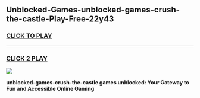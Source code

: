 
## Unblocked-Games-unblocked-games-crush-the-castle-Play-Free-22y43
<h3>
<a href="https://premium76.site?title=unblocked-games-crush-the-castle&ref=20A">CLICK TO PLAY</a></h3>
<hr>

<h3>
<a href="https://premium76.site?title=unblocked-games-crush-the-castle&ref=20A">CLICK 2 PLAY</a>
  
</h3>

<a href="https://premium76.site?title=unblocked-games-crush-the-castle&ref=20A"><img src="https://clearcache.store/games.png"></a>


**unblocked-games-crush-the-castle games unblocked: Your Gateway to Fun and Accessible Online Gaming**
